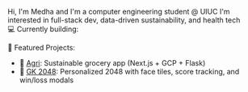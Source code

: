  Hi, I'm Medha and I'm a computer engineering student @ UIUC
I'm interested in full-stack dev, data-driven sustainability, and health tech  
💻 Currently building: 

📌 Featured Projects:
- 🔗 [Agri](https://github.com/mmedha04/agri): Sustainable grocery app (Next.js + GCP + Flask)
- 🧠 [GK 2048](https://github.com/mmedha04/gk-2048): Personalized 2048 with face tiles, score tracking, and win/loss modals
